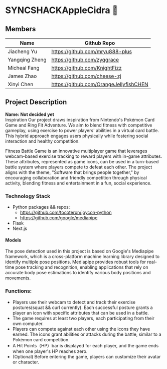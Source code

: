 # SYNCSHACKAppleCidra :apple:

## Members
| Name    | Github Repo |
| -------- | ------- |
| Jiacheng Yu  | https://github.com/mryu888-plus    |
| Yangqing Zheng | https://github.com/zyqgrace     |
| Micheal Fang    | https://github.com/KnightFizz    |
| James Zhao | https://github.com/cheese-zj |
| Xinyi Chen | https://github.com/OrangeJellyfishCHEN |

## Project Description
**Name: Not decided yet**   
Inspiration
Our project draws inspiration from Nintendo's Pokémon Card Game and Ring Fit Adventure. We aim to blend fitness with competitive gameplay, using exercise to power players' abilities in a virtual card battle. This hybrid approach engages users physically while fostering social interaction and healthy competition.

Fitness Battle Game is an innovative multiplayer game that leverages webcam-based exercise tracking to reward players with in-game attributes. These attributes, represented as game icons, can be used in a turn-based battle system where players compete to defeat each other. The project aligns with the theme, "Software that brings people together," by encouraging collaboration and friendly competition through physical activity, blending fitness and entertainment in a fun, social experience.

### Technology Stack
- Python packages && repos:
  - https://github.com/tocoteron/joycon-python
  - https://github.com/google/mediapipe
- Flask
- Next.js

#### Models
The pose detection used in this project is based on Google's Mediapipe framework, which is a cross-platform machine learning library designed to identify multiple pose positions. Mediapipe provides robust tools for real-time pose tracking and recognition, enabling applications that rely on accurate body pose estimations to identify various body positions and movements.

### Functions:
- Players use their webcam to detect and track their exercise postures(squat && curl currently). Each successful posture grants a player an icon with specific attributes that can be used in a battle.
- The game requires at least two players, each participating from their own computer.
- Players can compete against each other using the icons they have earned. The icons grant abilities or attacks during the battle, similar to a Pokémon card competition.
- A Hit Points（HP）bar is displayed for each player, and the game ends when one player's HP reaches zero.
- (Optional) Before entering the game, players can customize their avatar or character.

